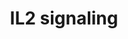 ---
annotations:
- id: PW:0000907
  parent: signaling pathway
  type: Pathway Ontology
  value: interleukin-2 signaling pathway
- id: PW:0000512
  parent: signaling pathway
  type: Pathway Ontology
  value: Interleukin mediated signaling pathway
authors:
- A.Pandey
- MaintBot
- Khanspers
- Mkutmon
- MartijnVanIersel
- AlexanderPico
- NetPath
- Christine Chichester
- Fehrhart
- Egonw
- Eweitz
citedin:
- link: PMC8751594
  title: DNA methylation of ARHGAP30 is negatively associated with ARHGAP30 expression
    in lung adenocarcinoma, which reduces tumor immunity and is detrimental to patient
    survival (2021)
- link: PMC8431385
  title: Investigating the Molecular Processes behind the Cell-Specific Toxicity Response
    to Titanium Dioxide Nanobelts (2021)
- link: PMC7339012
  title: Hematopoietic stem-cell senescence and myocardial repair - Coronary artery
    disease genotype/phenotype analysis of post-MI myocardial regeneration response
    induced by CABG/CD133+ bone marrow hematopoietic stem cell treatment in RCT PERFECT
    Phase 3 (2020)
- link: PMC12174437
  title: Serum extracellular vesicle microRNAs as potential biomarkers to predict
    pembrolizumab response and prognosis in metastatic non-small cell lung cancer
    patients (2025)
communities:
- ONTOX
description: IL-2 is a multifunctional cytokine with pleiotropic effects on several
  cells of the immune system. IL-2 was originally discovered as a T cell growth factor,
  but it was also found to have actions related to B cell proliferation, and cytolytic
  activity of natural killer cells. IL-2 also activates lymphokine activated killer
  cells. In contrast to its proliferative effects, IL-2 also has potent activity in
  a process known as activation-induced cell death. More recently, IL-2 was shown
  to promote tolerance through its effects on regulatory T cell development. IL-2
  clinically has anti-cancer effects as well as utility in supporting T cell numbers
  in HIV/AIDS. There are three classes of IL-2 receptors, binding IL-2 with low, intermediate,
  or high-affinity. The low affinity receptor (IL-2RÃŽÂ± alone) is not functional;
  signaling by IL-2 involves either the high affinity hetero-trimeric receptor containing
  IL-2RÃŽÂ±, IL-2RÃŽÂ² and the common cytokine receptor gamma chain (originally named
  IL-2RÃŽÂ³ and now generally denoted as ÃŽÂ³c) or the intermediate affinity heterodimeric
  receptor composed of IL-2RÃŽÂ² and ÃŽÂ³c. IL-2 stimulation induces the activation
  of the Janus family tyrosine kinases JAK1 and JAK3, which associate with IL-2RÃŽÂ²
  and ÃŽÂ³c, respectively. These kinases in turn phosphorylate IL-2RÃŽÂ² and induce
  tyrosine phosphorylation of STATs (signal transducers and activators of transcription)
  and various other downstream targets. The downstream signaling pathways activated
  by IL-2 also involves mitogen-activated protein kinase and phosphoinositide 3-kinase
  signaling modules, leading to both mitogenic and anti-apoptotic signals. Please
  access this pathway at [NetSlim](http://www.netpath.org/netslim/IL_2_pathway.html)
  database. NetPath is a collaborative project between PandeyLab at Johns Hopkins
  University (http://pandeylab.igm.jhmi.edu) and the Institute of Bioinformatics (http://www.ibioinformatics.org).
  If you use this pathway, please cite the NetPath website until the pathway is published.
last-edited: 2025-03-04
ndex: 27703bb3-8b60-11eb-9e72-0ac135e8bacf
organisms:
- Homo sapiens
redirect_from:
- /index.php/Pathway:WP49
- /instance/WP49
- /instance/WP49_r137504
revision: r137504
schema-jsonld:
- '@context': https://schema.org/
  '@id': https://wikipathways.github.io/pathways/WP49.html
  '@type': Dataset
  creator:
    '@type': Organization
    name: WikiPathways
  description: IL-2 is a multifunctional cytokine with pleiotropic effects on several
    cells of the immune system. IL-2 was originally discovered as a T cell growth
    factor, but it was also found to have actions related to B cell proliferation,
    and cytolytic activity of natural killer cells. IL-2 also activates lymphokine
    activated killer cells. In contrast to its proliferative effects, IL-2 also has
    potent activity in a process known as activation-induced cell death. More recently,
    IL-2 was shown to promote tolerance through its effects on regulatory T cell development.
    IL-2 clinically has anti-cancer effects as well as utility in supporting T cell
    numbers in HIV/AIDS. There are three classes of IL-2 receptors, binding IL-2 with
    low, intermediate, or high-affinity. The low affinity receptor (IL-2RÃŽÂ± alone)
    is not functional; signaling by IL-2 involves either the high affinity hetero-trimeric
    receptor containing IL-2RÃŽÂ±, IL-2RÃŽÂ² and the common cytokine receptor gamma
    chain (originally named IL-2RÃŽÂ³ and now generally denoted as ÃŽÂ³c) or the intermediate
    affinity heterodimeric receptor composed of IL-2RÃŽÂ² and ÃŽÂ³c. IL-2 stimulation
    induces the activation of the Janus family tyrosine kinases JAK1 and JAK3, which
    associate with IL-2RÃŽÂ² and ÃŽÂ³c, respectively. These kinases in turn phosphorylate
    IL-2RÃŽÂ² and induce tyrosine phosphorylation of STATs (signal transducers and
    activators of transcription) and various other downstream targets. The downstream
    signaling pathways activated by IL-2 also involves mitogen-activated protein kinase
    and phosphoinositide 3-kinase signaling modules, leading to both mitogenic and
    anti-apoptotic signals. Please access this pathway at [NetSlim](http://www.netpath.org/netslim/IL_2_pathway.html)
    database. NetPath is a collaborative project between PandeyLab at Johns Hopkins
    University (http://pandeylab.igm.jhmi.edu) and the Institute of Bioinformatics
    (http://www.ibioinformatics.org). If you use this pathway, please cite the NetPath
    website until the pathway is published.
  keywords:
  - AKT1
  - CBL
  - CISH
  - CRKL
  - FOXO3A
  - FYN
  - GAB2
  - GRB2
  - HRAS
  - IL2
  - IL2RA
  - IL2RB
  - IL2RG
  - JAK1
  - JAK3
  - LCK
  - MAP2K1
  - MAP2K2
  - MAPK1
  - MAPK3
  - MTOR
  - NMI
  - PIK3R1
  - PTK2B
  - PTPN11
  - RAF1
  - RPS6
  - RPS6KB1
  - RPS6KB2
  - SHC1
  - SOCS3
  - SOS1
  - STAT1
  - STAT3
  - STAT5A
  - STAT5B
  - SYK
  license: CC0
  name: IL2 signaling
seo: CreativeWork
title: IL2 signaling
wpid: WP49
---